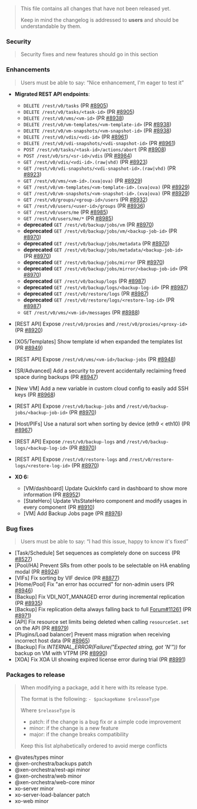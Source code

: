 > This file contains all changes that have not been released yet.
>
> Keep in mind the changelog is addressed to **users** and should be
> understandable by them.

### Security

> Security fixes and new features should go in this section

### Enhancements

> Users must be able to say: “Nice enhancement, I'm eager to test it”

- **Migrated REST API endpoints**:

  - `DELETE /rest/v0/tasks` (PR [#8905](https://github.com/vatesfr/xen-orchestra/pull/8905))
  - `DELETE /rest/v0/tasks/<task-id>` (PR [#8905](https://github.com/vatesfr/xen-orchestra/pull/8905))
  - `DELETE /rest/v0/vms/<vm-id>` (PR [#8938](https://github.com/vatesfr/xen-orchestra/pull/8938))
  - `DELETE /rest/v0/vm-templates/<vm-template-id>` (PR [#8938](https://github.com/vatesfr/xen-orchestra/pull/8938))
  - `DELETE /rest/v0/vm-snapshots/<vm-snapshot-id>` (PR [#8938](https://github.com/vatesfr/xen-orchestra/pull/8938))
  - `DELETE /rest/v0/vdis/<vdi-id>` (PR [#8961](https://github.com/vatesfr/xen-orchestra/pull/8961))
  - `DELETE /rest/v0/vdi-snapshots/<vdi-snapshot-id>` (PR [#8961](https://github.com/vatesfr/xen-orchestra/pull/8961))
  - `POST /rest/v0/tasks/<task-id>/actions/abort` (PR [#8908](https://github.com/vatesfr/xen-orchestra/pull/8908))
  - `POST /rest/v0/srs/<sr-id>/vdis` (PR [#8984](https://github.com/vatesfr/xen-orchestra/pull/8984))
  - `GET /rest/v0/vdis/<vdi-id>.(raw|vhd)` (PR [#8923](http://github.com/vatesfr/xen-orchestra/pull/8923))
  - `GET /rest/v0/vdi-snapshots/<vdi-snapshot-id>.(raw|vhd)` (PR [#8923](http://github.com/vatesfr/xen-orchestra/pull/8923))
  - `GET /rest/v0/vms/<vm-id>.(xva|ova)` (PR [#8929](https://github.com/vatesfr/xen-orchestra/pull/8929))
  - `GET /rest/v0/vm-templates/<vm-template-id>.(xva|ova)` (PR [#8929](https://github.com/vatesfr/xen-orchestra/pull/8929))
  - `GET /rest/v0/vm-snapshots/<vm-snapshot-id>.(xva|ova)` (PR [#8929](https://github.com/vatesfr/xen-orchestra/pull/8929))
  - `GET /rest/v0/groups/<group-id>/users` (PR [#8932](https://github.com/vatesfr/xen-orchestra/pull/8932))
  - `GET /rest/v0/users/<user-id>/groups` (PR [#8936](https://github.com/vatesfr/xen-orchestra/pull/8936))
  - `GET /rest/v0/users/me` (PR [#8985](https://github.com/vatesfr/xen-orchestra/pull/8985))
  - `GET /rest/v0/users/me/*` (PR [#8985](https://github.com/vatesfr/xen-orchestra/pull/8985))
  - **deprecated** `GET /rest/v0/backup/jobs/vm` (PR [#8970](https://github.com/vatesfr/xen-orchestra/pull/8970))
  - **deprecated** `GET /rest/v0/backup/jobs/vm/<backup-job-id>` (PR [#8970](https://github.com/vatesfr/xen-orchestra/pull/8970))
  - **deprecated** `GET /rest/v0/backup/jobs/metadata` (PR [#8970](https://github.com/vatesfr/xen-orchestra/pull/8970))
  - **deprecated** `GET /rest/v0/backup/jobs/metadata/<backup-job-id>` (PR [#8970](https://github.com/vatesfr/xen-orchestra/pull/8970))
  - **deprecated** `GET /rest/v0/backup/jobs/mirror` (PR [#8970](https://github.com/vatesfr/xen-orchestra/pull/8970))
  - **deprecated** `GET /rest/v0/backup/jobs/mirror/<backup-job-id>` (PR [#8970](https://github.com/vatesfr/xen-orchestra/pull/8970))
  - **deprecated** `GET /rest/v0/backup/logs` (PR [#8987](https://github.com/vatesfr/xen-orchestra/pull/8987))
  - **deprecated** `GET /rest/v0/backup/logs/<backup-log-id>` (PR [#8987](https://github.com/vatesfr/xen-orchestra/pull/8987))
  - **deprecated** `GET /rest/v0/restore/logs` (PR [#8987](https://github.com/vatesfr/xen-orchestra/pull/8987))
  - **deprecated** `GET /rest/v0/restore/logs/<restore-log-id>` (PR [#8987](https://github.com/vatesfr/xen-orchestra/pull/8987))
  - `GET /rest/v0/vms/<vm-id>/messages` (PR [#8988](https://github.com/vatesfr/xen-orchestra/pull/8988))


- [REST API] Expose `/rest/v0/proxies` and `/rest/v0/proxies/<proxy-id>` (PR [#8920](https://github.com/vatesfr/xen-orchestra/pull/8920))
- [XO5/Templates] Show template id when expanded the templates list (PR [#8949](https://github.com/vatesfr/xen-orchestra/pull/8949))
- [REST API] Expose `/rest/v0/vms/<vm-id>/backup-jobs` (PR [#8948](https://github.com/vatesfr/xen-orchestra/pull/8948))
- [SR/Advanced] Add a security to prevent accidentally reclaiming freed space during backups (PR [#8947](https://github.com/vatesfr/xen-orchestra/pull/8947))
- [New VM] Add a new variable in custom cloud config to easily add SSH keys (PR [#8968](https://github.com/vatesfr/xen-orchestra/pull/8968))
- [REST API] Expose `/rest/v0/backup-jobs` and `/rest/v0/backup-jobs/<backup-job-id>` (PR [#8970](https://github.com/vatesfr/xen-orchestra/pull/8970))
- [Host/PIFs] Use a natural sort when sorting by device (eth9 < eth10) (PR [#8967](https://github.com/vatesfr/xen-orchestra/pull/8967))
- [REST API] Expose `/rest/v0/backup-logs` and `/rest/v0/backup-logs/<backup-log-id>` (PR [#8970](https://github.com/vatesfr/xen-orchestra/pull/8987))
- [REST API] Expose `/rest/v0/restore-logs` and `/rest/v0/restore-logs/<restore-log-id>` (PR [#8970](https://github.com/vatesfr/xen-orchestra/pull/8987))

- **XO 6:**
  - [VM/dashboard] Update QuickInfo card in dashboard to show more information (PR [#8952](https://github.com/vatesfr/xen-orchestra/pull/8952))
  - [StateHero] Update VtsStateHero component and modify usages in every component (PR [#8910](https://github.com/vatesfr/pull/8910))
  - [VM] Add Backup Jobs page (PR [#8976](https://github.com/vatesfr/xen-orchestra/pull/8976))

### Bug fixes

> Users must be able to say: “I had this issue, happy to know it's fixed”

- [Task/Schedule] Set sequences as completely done on success (PR [#8527](https://github.com/vatesfr/xen-orchestra/pull/8527))
- [Pool/HA] Prevent SRs from other pools to be selectable on HA enabling modal (PR [#8924](https://github.com/vatesfr/xen-orchestra/pull/8924))
- [VIFs] Fix sorting by VIF device (PR [#8877](https://github.com/vatesfr/xen-orchestra/pull/8877))
- [Home/Pool] Fix "an error has occurred" for non-admin users (PR [#8946](https://github.com/vatesfr/xen-orchestra/pull/8946))
- [Backup] Fix VDI_NOT_MANAGED error during incremental replication (PR [#8935](https://github.com/vatesfr/xen-orchestra/pull/8935))
- [Backup] Fix replication delta always falling back to full [Forum#11261](https://xcp-ng.org/forum/topic/11261/continuous-replication-jobs-creates-full-backups-every-time-since-2025-09-06-xo-from-source) (PR [#8971](https://github.com/vatesfr/xen-orchestra/pull/8971))
- [API] Fix resource set limits being deleted when calling `resourceSet.set` on the API (PR [#8979](https://github.com/vatesfr/xen-orchestra/pull/8979))
- [Plugins/Load balancer] Prevent mass migration when receiving incorrect host data (PR [#8965](https://github.com/vatesfr/xen-orchestra/pull/8965))
- [Backup] Fix _INTERNAL_ERROR(Failure(\"Expected string, got 'N'\"))_ for backup on VM with VTPM (PR [#8990](https://github.com/vatesfr/xen-orchestra/pull/8990))
- [XOA] Fix XOA UI showing expired license error during trial (PR [#8991](https://github.com/vatesfr/xen-orchestra/pull/8991))


### Packages to release

> When modifying a package, add it here with its release type.
>
> The format is the following: `- $packageName $releaseType`
>
> Where `$releaseType` is
>
> - patch: if the change is a bug fix or a simple code improvement
> - minor: if the change is a new feature
> - major: if the change breaks compatibility
>
> Keep this list alphabetically ordered to avoid merge conflicts

<!--packages-start-->

- @vates/types minor
- @xen-orchestra/backups patch
- @xen-orchestra/rest-api minor
- @xen-orchestra/web minor
- @xen-orchestra/web-core minor
- xo-server minor
- xo-server-load-balancer patch
- xo-web minor

<!--packages-end-->
